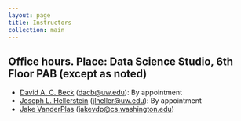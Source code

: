 ```yaml
---
layout: page
title: Instructors
collection: main
---
```


## Office hours. Place: Data Science Studio, 6th Floor PAB (except as noted)

- [David A. C. Beck](https://www.cheme.washington.edu/facresearch/faculty/beck.html) (dacb@uw.edu): By appointment
- [Joseph L. Hellerstein](https://sites.google.com/uw.edu/joseph-hellerstein/home) (jlheller@uw.edu): By appointment
- [Jake VanderPlas](http://vanderplas.com/) (jakevdp@cs.washington.edu)
